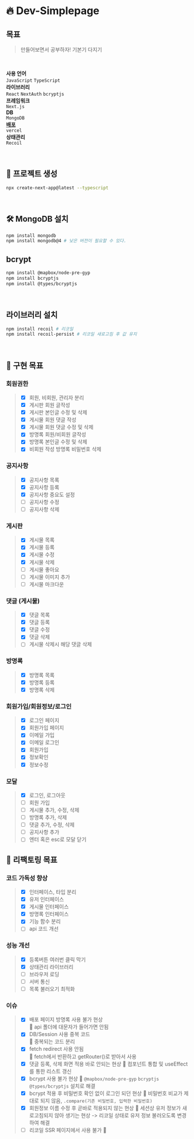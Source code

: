 # 🔥 Dev-Simplepage

## 목표

> 만들어보면서 공부하자!
> 기본기 다지기

<br>

**사용 언어**<br>
`JavaScript` `TypeScript`<br>
**라이브러리**<br>
`React` `NextAuth` `bcryptjs`<br>
**프레임워크**<br>
`Next.js`<br>
**DB**<br>
`MongoDB`<br>
[**배포**](https://dev-simplepage.vercel.app/)<br>
`vercel`<br>
**상태관리**<br>
`Recoil`

<br>

## 📂 프로젝트 생성

```bash
npx create-next-app@latest --typescript
```

<br>

## 🛠️ MongoDB 설치

```bash
npm install mongodb
npm install mongodb@4 # 낮은 버전이 필요할 수 있다.
```

## bcrypt

```bash
npm install @mapbox/node-pre-gyp
npm install bcryptjs
npm install @types/bcryptjs
```

<br>

## 라이브러리 설치

```bash
npm install recoil # 리코일
npm install recoil-persist # 리코일 새로고침 후 값 유지
```

<br>

## 🎯 구현 목표

### 회원권한

> - [x] 회원, 비회원, 관리자 분리
> - [x] 게시판 회원 글작성
> - [x] 게시판 본인글 수정 및 삭제
> - [x] 게시물 회원 댓글 작성
> - [x] 게시물 회원 댓글 수정 및 삭제
> - [x] 방명록 회원/비회원 글작성
> - [x] 방명록 본인글 수정 및 삭제
> - [x] 비회원 작성 방명록 비밀번호 삭제

### 공지사항

> - [x] 공지사항 목록
> - [x] 공지사항 등록
> - [x] 공지사항 중요도 설정
> - [ ] 공지사항 수정
> - [ ] 공지사항 삭제

### 게시판

> - [x] 게시물 목록
> - [x] 게시물 등록
> - [x] 게시물 수정
> - [x] 게시물 삭제
> - [ ] 게시물 좋아요
> - [ ] 게시물 이미지 추가
> - [ ] 게시물 마크다운

### 댓글 (게시물)

> - [x] 댓글 목록
> - [x] 댓글 등록
> - [x] 댓글 수정
> - [x] 댓글 삭제
> - [ ] 게시물 삭제시 해당 댓글 삭제

### 방명록

> - [x] 방명록 목록
> - [x] 방명록 등록
> - [x] 방명록 삭제

### 회원가입/회원정보/로그인

> - [x] 로그인 페이지
> - [x] 회원가입 페이지
> - [x] 이메일 가입
> - [x] 이메일 로그인
> - [x] 회원가입
> - [x] 정보확인
> - [x] 정보수정

### 모달

> - [x] 로그인, 로그아웃
> - [ ] 회원 가입
> - [ ] 게시물 추가, 수정, 삭제
> - [ ] 방명록 추가, 삭제
> - [ ] 댓글 추가, 수정, 삭제
> - [ ] 공지사항 추가
> - [ ] 엔터 혹은 esc로 모달 닫기

## 🎯 리팩토링 목표

### 코드 가독성 향상

> - [x] 인터페이스, 타입 분리
> - [x] 유저 인터페이스
> - [x] 게시물 인터페이스
> - [x] 방명록 인터페이스
> - [x] 기능 함수 분리
> - [ ] api 코드 개선

### 성능 개선

> - [x] 등록버튼 여러번 클릭 막기
> - [x] 상태관리 라이브러리
> - [ ] 브라우저 로딩
> - [ ] 서버 통신
> - [ ] 목록 불러오기 최적화

### 이슈

> - [x] 배포 페이지 방명록 사용 불가 현상<br>
>       🧨 api 폴더에 대문자가 들어가면 안됨
> - [x] DB/Session 사용 중복 코드<br>
>       🧨 중복되는 코드 분리
> - [x] fetch redirect 사용 안됨<br>
>       🧨 fetch에서 반환하고 getRouter()로 받아서 사용
> - [x] 댓글 등록, 삭제 화면 적용 바로 안되는 현상
>       🧨 컴포넌트 통합 및 useEffect를 통한 리스트 갱신
> - [x] bcrypt 사용 불가 현상
>       🧨 `@mapbox/node-pre-gyp` `bcryptjs` `@types/bcryptjs` 설치로 해결
> - [x] bcrypt 적용 후 비밀번호 확인 없이 로그인 되던 현상
>       🧨 비밀번호 비교가 제대로 되지 않음, `.compare(기존 비밀번호, 입력한 비밀번호)`
> - [x] 회원정보 이름 수정 후 곧바로 적용되지 않는 현상
>       🧨 세션상 유저 정보가 새로고침되지 않아 생기는 현상 -> 리코일 상태로 유저 정보 불러오도록 변경하여 해결
> - [ ] 리코일 SSR 페이지에서 사용 불가
>       🧨
